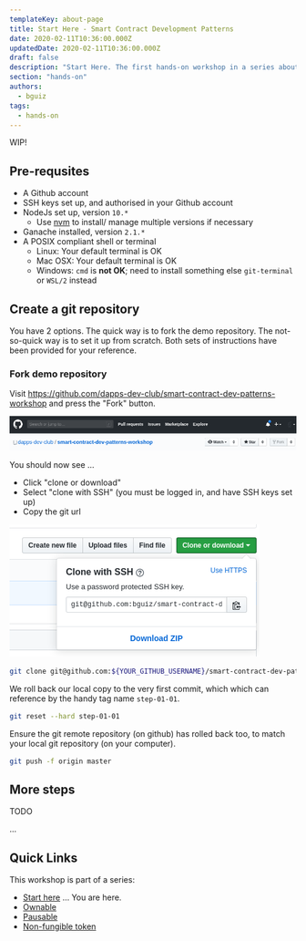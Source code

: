 ```yaml
---
templateKey: about-page
title: Start Here - Smart Contract Development Patterns
date: 2020-02-11T10:36:00.000Z
updatedDate: 2020-02-11T10:36:00.000Z
draft: false
description: "Start Here. The first hands-on workshop in a series about smart contract development patterns: Ownable, pausable, and non-fungible token"
section: "hands-on"
authors:
  - bguiz
tags:
  - hands-on
---
```


WIP!

## Pre-requsites

- A Github account
- SSH keys set up, and authorised in your Github account
- NodeJs set up, version `10.*`
  - Use [nvm](https://github.com/nvm-sh/nvm) to install/ manage multiple versions if necessary
- Ganache installed, version `2.1.*`
- A POSIX compliant shell or terminal
  - Linux: Your default terminal is OK
  - Mac OSX: Your default terminal is OK
  - Windows: `cmd` is **not OK**; need to install something else `git-terminal` or `WSL/2` instead

## Create a git repository

You have 2 options.
The quick way is to fork the demo repository.
The not-so-quick way is to set it up from scratch.
Both sets of instructions have been provided for your reference.

### Fork demo repository

Visit https://github.com/dapps-dev-club/smart-contract-dev-patterns-workshop and press the "Fork" button.

![Github - Fork demo repo - Start](./01-github-fork-demo-repo.png)

You should now see ...

- Click "clone or download"
- Select "clone with SSH" (you must be logged in, and have SSH keys set up)
- Copy the git url

![Github - Fork demo repo - Clone](./01-github-fork-then-clone.png)

```bash
git clone git@github.com:${YOUR_GITHUB_USERNAME}/smart-contract-dev-patterns-workshop.git

```

We roll back our local copy to the very first commit,
which which can reference by the handy tag name `step-01-01`.

```bash
git reset --hard step-01-01
```

Ensure the git remote repository (on github) has rolled back too,
to match your local git repository (on your computer).

```bash
git push -f origin master

```

## More steps

TODO

...

## Quick Links

This workshop is part of a series:

- [Start here](../01-start-here/) &hellip; You are here.
- [Ownable](../02-ownable/)
- [Pausable](../03-pausable/)
- [Non-fungible token](../04-non-fungible-token/)
